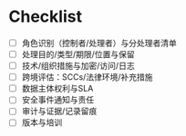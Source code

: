 # Checklist

- [ ] 角色识别（控制者/处理者）与分处理者清单
- [ ] 处理目的/类型/期限/位置与保留
- [ ] 技术/组织措施与加密/访问/日志
- [ ] 跨境评估：SCCs/法律环境/补充措施
- [ ] 数据主体权利与SLA
- [ ] 安全事件通知与责任
- [ ] 审计与证据/记录留痕
- [ ] 版本与培训
